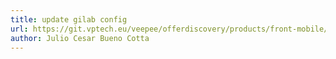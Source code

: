 ```yaml
---
title: update gilab config
url: https://git.vptech.eu/veepee/offerdiscovery/products/front-mobile/android/link-router/-/merge_requests/11
author: Julio Cesar Bueno Cotta
---
```


